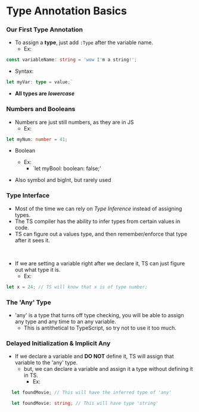 # Type Annotation Basics

### Our First Type Annotation 

- To assign a **type**, just add `:Type` after the variable name.
  - Ex: 

```ts
const variableName: string = 'wow I'm a string!';
```

- Syntax:

```ts
let myVar: type = value;`
```

- **All types are _lowercase_**

### Numbers and Booleans

- Numbers are just still numbers, as they are in JS
  - Ex: 

```ts
let myNum: number = 41;
```

- Boolean
  - Ex:
    - `let myBool: boolean: false;'

- Also symbol and bigInt, but rarely used

### Type Interface

- Most of the time we can rely on *Type Inference* instead of assigning types.
- The TS compiler has the ability to infer types from certain values in code.
- TS can figure out a values type, and then remember/enforce that type after it sees it.
<br>

- If we are setting a variable right after we declare it, TS can just figure out what type it is.
  - Ex:


```ts
let x = 24; // TS will know that x is of type number;
```

### The 'Any' Type

- 'any' is a type that turns off type checking, you will be able to assign any type and any time to an any variable.
  - This is antithetical to TypeScript, so try not to use it too much.

### Delayed Initialization & Implicit Any

- If we declare a variable and **DO NOT** define it, TS will assign that variable to the 'any' type.
  - but, we can declare a variable and assign it a type without defining it in TS.
    - Ex:

```ts
  let foundMovie; // This will have the inferred type of 'any'

  let foundMovie: string; // This will have type 'string'
```

